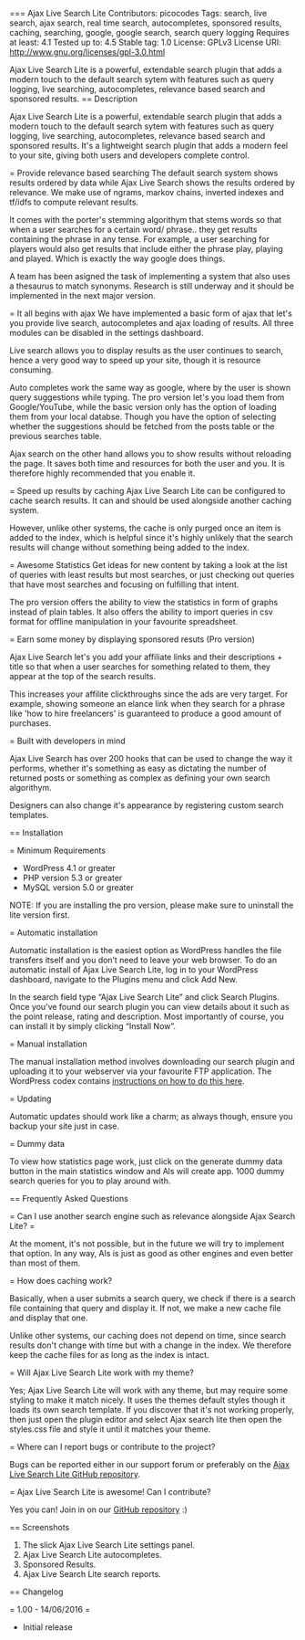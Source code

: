 === Ajax Live Search Lite 
Contributors: picocodes
Tags: search, live search, ajax search, real time search, autocompletes, sponsored results, caching, searching, google, google search, search query logging
Requires at least: 4.1
Tested up to: 4.5
Stable tag: 1.0
License: GPLv3
License URI: http://www.gnu.org/licenses/gpl-3.0.html

Ajax Live Search Lite is a powerful, extendable search plugin that adds a modern touch to the default search sytem with features such as query logging, live searching, autocompletes, relevance based search and sponsored results.
== Description 

Ajax Live Search Lite is a powerful, extendable search plugin that adds a modern touch to the default search sytem with features such as query logging, live searching, autocompletes, relevance based search and sponsored results.
It's a lightweight search plugin that adds a modern feel to your site, giving both users and developers complete control.


= Provide relevance based searching 
The default search system shows results ordered by data while Ajax Live Search shows the results ordered by relevance. We make use of ngrams, markov chains, inverted indexes and tf/idfs to compute relevant results.

It comes with the porter's stemming algorithym that stems words so that when a user searches for a certain word/ phrase.. they get results containing the phrase in any tense. For example, a user searching for players would also get results that include either the phrase play, playing and played. Which is exactly the way google does things.

A team has been asigned the task of implementing a system that also uses a thesaurus to match synonyms. Research is still underway and it should be implemented in the next major version.

= It all begins with ajax 
We have implemented a basic form of ajax that let's you provide live search, autocompletes and ajax loading of results. All three modules can be disabled in the settings dashboard.
 
Live search allows you to display results as the user continues to search, hence a very good way to speed up your site, though it is resource consuming.

Auto completes work the same way as google, where by the user is shown query suggestions while typing. The pro version let's you load them from Google/YouTube, while the basic version only has the option of loading them from your local databse. Though you have the option of selecting whether the suggestions should be fetched from the posts table or the previous searches table.

Ajax search on the other hand allows you to show results without reloading the page. It saves both time and resources for both the user and you. It is therefore highly recommended that you enable it.

= Speed up results by caching 
Ajax Live Search Lite can be configured to cache search results. It can and should be used alongside another caching system. 

However, unlike other systems, the cache is only purged once an item is added to the index, which is helpful since it's highly unlikely that the search results will change without something being added to the index.

= Awesome Statistics 
Get ideas for new content by taking a look at the list of queries with least results but most searches, or just checking out queries that have most searches and focusing on fulfilling that intent.

The pro version offers the ability to view the statistics in form of graphs instead of plain tables. It also offers the ability to import queries in csv format for offline manipulation in your favourite spreadsheet.

= Earn some money by displaying sponsored resuts (Pro version) 

Ajax Live Search let's you add your affiliate links and their descriptions + title so that when a user searches for something related to them, they appear at the top of the search results.

This increases your affilite clickthroughs since the ads are very target. For example, showing someone an elance link when they search for a phrase like 'how to hire freelancers' is guaranteed to produce a good amount of purchases.

= Built with developers in mind 

Ajax Live Search has over 200 hooks that can be used to change the way it performs, whether it's something as easy as dictating the number of returned posts or something as complex as defining your own search algorithym.

Designers can also change it's appearance by registering custom search templates.

== Installation 

= Minimum Requirements 

* WordPress 4.1 or greater
* PHP version 5.3 or greater
* MySQL version 5.0 or greater

NOTE: If you are installing the pro version, please make sure to uninstall the lite version first.

= Automatic installation 

Automatic installation is the easiest option as WordPress handles the file transfers itself and you don’t need to leave your web browser. To do an automatic install of Ajax Live Search Lite, log in to your WordPress dashboard, navigate to the Plugins menu and click Add New.

In the search field type “Ajax Live Search Lite” and click Search Plugins. Once you’ve found our search plugin you can view details about it such as the point release, rating and description. Most importantly of course, you can install it by simply clicking “Install Now”.

= Manual installation 

The manual installation method involves downloading our search plugin and uploading it to your webserver via your favourite FTP application. The WordPress codex contains [instructions on how to do this here](http://codex.wordpress.org/Managing_Plugins#Manual_Plugin_Installation).

= Updating 

Automatic updates should work like a charm; as always though, ensure you backup your site just in case.

= Dummy data 

To view how statistics page work, just click on the generate dummy data button in the main statistics window and Als will create app. 1000 dummy search queries for you to play around with.

== Frequently Asked Questions 

= Can I use another search engine such as relevance alongside Ajax Search Lite? =

At the moment, it's not possible, but in the future we will try to implement that option. In any way, Als is just as good as other engines and even better than most of them.

= How does caching work? 

Basically, when a user submits a search query, we check if there is a search file containing that query and display it. If not, we make a new cache file and display that one.

Unlike other systems, our caching does not depend on time, since search results don't change with time but with a change in the index. We therefore keep the cache files for as long as the index is intact.

= Will Ajax Live Search Lite work with my theme? 

Yes; Ajax Live Search Lite will work with any theme, but may require some styling to make it match nicely. It uses the themes default styles though it loads its own search template. If you discover that it's not working properly, then just open the plugin editor and select Ajax search lite then open the styles.css file and style it until it matches your theme.


= Where can I report bugs or contribute to the project? 

Bugs can be reported either in our support forum or preferably on the [Ajax Live Search Lite GitHub repository](https://github.com/picocodes/als/issues).

= Ajax Live Search Lite is awesome! Can I contribute? 

Yes you can! Join in on our [GitHub repository](http://github.com/picocodes/als/) :)

== Screenshots 

1. The slick Ajax Live Search Lite settings panel.
2. Ajax Live Search Lite autocompletes.
3. Sponsored Results.
4. Ajax Live Search Lite search reports.


== Changelog 

= 1.00 - 14/06/2016 =
* Initial release


